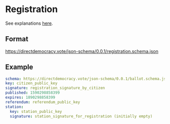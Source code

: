 # Registration

See explanations [here](voting.md).

## Format

https://directdemocracy.vote/json-schema/0.0.1/registration.schema.json

## Example

```yaml
schema: https://directdemocracy.vote/json-schema/0.0.1/ballot.schema.json
key: citizen_public_key
signature: registration_signature_by_citizen
published: 1590298858399
expires: 1890298858399
referendum: referendum_public_key
station:
  key: station_public_key
  signature: station_signature_for_registration (initially empty)
```
